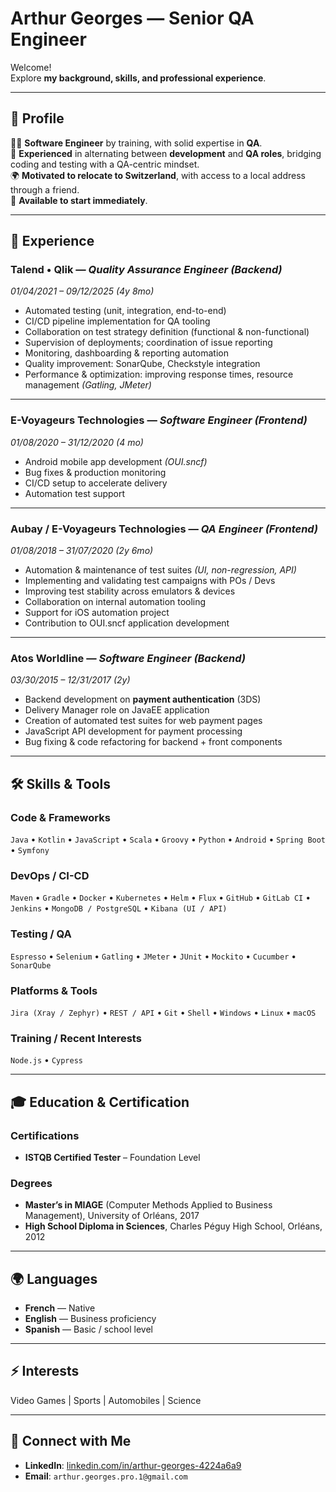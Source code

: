 # Arthur Georges — Senior QA Engineer

Welcome!  
Explore **my background, skills, and professional experience**.

---

## 📝 Profile

👨‍💻 **Software Engineer** by training, with solid expertise in **QA**.  
🔄 **Experienced** in alternating between **development** and **QA roles**, bridging coding and testing with a QA-centric mindset.  
🌍 **Motivated to relocate to Switzerland**, with access to a local address through a friend.  
🚀 **Available to start immediately**.

---

## 💼 Experience

### Talend • Qlik — *Quality Assurance Engineer (Backend)*  
*01/04/2021 – 09/12/2025 (4y 8mo)*  

- Automated testing (unit, integration, end-to-end)  
- CI/CD pipeline implementation for QA tooling  
- Collaboration on test strategy definition (functional & non-functional)  
- Supervision of deployments; coordination of issue reporting  
- Monitoring, dashboarding & reporting automation  
- Quality improvement: SonarQube, Checkstyle integration  
- Performance & optimization: improving response times, resource management *(Gatling, JMeter)*

---

### E-Voyageurs Technologies — *Software Engineer (Frontend)*  
*01/08/2020 – 31/12/2020 (4 mo)*  

- Android mobile app development *(OUI.sncf)*  
- Bug fixes & production monitoring  
- CI/CD setup to accelerate delivery  
- Automation test support

---

### Aubay / E-Voyageurs Technologies — *QA Engineer (Frontend)*  
*01/08/2018 – 31/07/2020 (2y 6mo)*  

- Automation & maintenance of test suites *(UI, non-regression, API)*  
- Implementing and validating test campaigns with POs / Devs  
- Improving test stability across emulators & devices  
- Collaboration on internal automation tooling  
- Support for iOS automation project  
- Contribution to OUI.sncf application development

---

### Atos Worldline — *Software Engineer (Backend)*  
*03/30/2015 – 12/31/2017 (2y)*  

- Backend development on **payment authentication** (3DS)  
- Delivery Manager role on JavaEE application  
- Creation of automated test suites for web payment pages  
- JavaScript API development for payment processing  
- Bug fixing & code refactoring for backend + front components

---

## 🛠 Skills & Tools

### Code & Frameworks
`Java` • `Kotlin` • `JavaScript` • `Scala` • `Groovy` • `Python` • `Android` • `Spring Boot` • `Symfony`

### DevOps / CI-CD
`Maven` • `Gradle` • `Docker` • `Kubernetes` • `Helm` • `Flux` • `GitHub` • `GitLab CI` • `Jenkins` • `MongoDB / PostgreSQL` • `Kibana (UI / API)`

### Testing / QA
`Espresso` • `Selenium` • `Gatling` • `JMeter` • `JUnit` • `Mockito` • `Cucumber` • `SonarQube`

### Platforms & Tools
`Jira (Xray / Zephyr)` • `REST / API` • `Git` • `Shell` • `Windows` • `Linux` • `macOS`

### Training / Recent Interests
`Node.js` • `Cypress`

---

## 🎓 Education & Certification

### Certifications
- **ISTQB Certified Tester** – Foundation Level

### Degrees
- **Master’s in MIAGE** (Computer Methods Applied to Business Management), University of Orléans, 2017  
- **High School Diploma in Sciences**, Charles Péguy High School, Orléans, 2012  

---

## 🌍 Languages

- **French** — Native  
- **English** — Business proficiency  
- **Spanish** — Basic / school level

---

## ⚡ Interests

Video Games | Sports | Automobiles | Science

---

## 🔗 Connect with Me

- **LinkedIn**: [linkedin.com/in/arthur-georges-4224a6a9](https://www.linkedin.com/in/arthur-georges-4224a6a9)  
- **Email**: `arthur.georges.pro.1@gmail.com`
